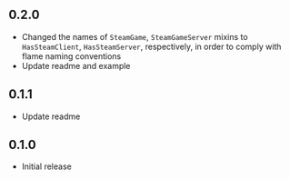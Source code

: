 ## 0.2.0

- Changed the names of `SteamGame`, `SteamGameServer` mixins to `HasSteamClient`, `HasSteamServer`, respectively, in order to comply with flame naming conventions
- Update readme and example

## 0.1.1

- Update readme

## 0.1.0

- Initial release

